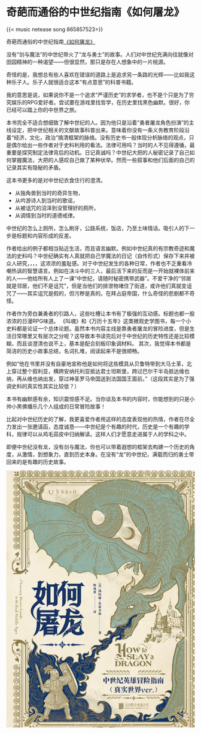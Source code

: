# 奇葩而通俗的中世纪指南《如何屠龙》


{{< music netease song 865857523>}}

奇葩而通俗的中世纪指南[《如何屠龙》](https://book.douban.com/subject/36421715/)

没有“剑与魔法”的中世纪带火了“龙与勇士”的故事。人们对中世纪充满向往就像对田园精神的一种渴望——但很显然，那只是存在人想象中的一片桃源。

奇怪的是，我想总有些人喜欢在错误的道路上是追求另一条路的光辉——比如我这种乐子人。乐子人就很适合这本“有点意思”的科普书籍。

我的意思是说，如果说你不是一个追求“严谨历史”的求学者，也不是个只是为了穷究娱乐的RPG爱好者。尝试要在游戏里找哲学，在历史里找黑色幽默。很好，你已经可以踏上你的中世界之旅。

本书完全不适合想细致了解中世纪的人。因为他只是沿着“勇者屠龙角色扮演”的主线设定，把中世纪相关的文献故事科普出来。意味着你没有一条义务教育阶段沿着“经济，文化，政治”搞清框架的脉络。没有历史书一般体现分析脉络的观点，只是偶尔给出一些作者对于史料利用的看法。法律可用吗？当时的人不见得遵循，最重要是探究制定法律背后的动机。日记真诚吗？中世纪大把的人秘密记录了自己如何掌握魔法，大把的人感叹自己做了某种状举。然而一些叙事和他们后面的自己的记录其实有隐秘的矛盾。

这本书更多的是对中世纪衣食住行的澄清。

- 从独角兽到当时的奇异生物，
- 从吟游诗人到当时的歌谣，
- 从被诅咒的沼泽到没管理好的厕所，
- 从调情到当时的道德戒律。

中世纪的怎么上厕所，怎么刷牙，公路系统，饭店，乃至土味情话。吸引人的下一步是标题和内容形成的反差。

作者给出的例子都相当贴近生活，而且语言幽默。例如中世纪真的有宗教奇迹和魔法的史料吗？中世纪确实有人真就把自己学魔法的日记（自传形式）保存下来并被众人研究，，，，这浓浓的羞耻感。对于中世纪发生的各种日常，作者也不乏重看冷嘲热讽的智慧语言。例如在决斗中的三人，最后活下来的反而是一开始就裸体前来的人——他给所有人上了一课“中世纪，请随时秘密携带武器”。不爱干净的“邻居就是邻居，他们不是诅咒”，但是当他们的排泄物堵住了街道，或许他们真就变诅咒了——其实诅咒是假的，但污秽是真的。在拜占庭帝国，什么奇怪的悲剧都不奇怪。

作者作为旁白兼勇者的引路人，这些吐槽让本书有了极强的互动感。标题也都一股浓浓的日漫RPG味道。
《叫魂》和《万历十五年》这类微观史学图书，每一个小史料都是论证一个总体论题。虽然本书内容主线是靠勇者屠龙的冒险进度，但是生活日常哪里又有层次之分呢？这导致本书读完后对于中世纪的历史特性还是比较模糊，而且谈澄清也说不上，基本是配合刻板印象调材料。
其次，我觉得本书都是简洁的历史小故事总结，名词扎堆，阅读起来不是很顺畅。

例如“他在书里并没有自豪地宣称他是如何将这些模具从贝鲁特带到大马士革，北上穿过整个叙利亚，横跨安纳托利亚抵达君士坦斯堡，跨过巴尔干半岛抵达维也纳，再从维也纳出发，穿过神圣罗马帝国送到法国国王面前。”（这段其实是为了强调史料的真实性其实比较低？）

本书有幽默感有余，知识震惊感不足。当你谈及本书的内容时，你能想到的只是小帅小黑佛播乐几个人组成的日常冒险故事！

比起对中世纪历史的了解，我更喜爱作者用这样的态度表现他的热情，作者在尽全力发出一张邀请函，态度诚恳——中世纪是个有趣的时代，历史是一个有趣的学科，规律可以从鸡毛蒜皮中归纳解读。这样人们才愿意走进属于人的学科之中。

即便中世纪没有龙，没有剑与魔法，你也可以带着遐想的框架去构建一个历史的角度，从激情，到想象力，直到历史本身。在没有“龙”的中世纪，满载而归的勇士带回来的是有趣的历史故事。

![如何屠龙](/img/b475d62830ce75b1e7a463484f0b2d6.png)

